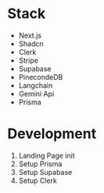 # Stack

- Next.js
- Shadcn
- Clerk
- Stripe
- Supabase
- PinecondeDB
- Langchain
- Gemini Api
- Prisma

# Development

1. Landing Page init
2. Setup Prisma
3. Setup Supabase
4. Setup Clerk
